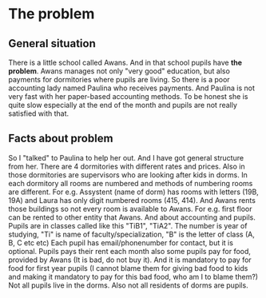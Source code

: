 # The problem


## General situation
There is a little school called Awans. And in that school pupils have **the problem**. Awans manages not only "very good" education, but also payments for dormitories where pupils are living. 
So there is a poor accounting lady named Paulina who receives payments. And Paulina is not very fast with her paper-based accounting methods. To be honest she is quite slow especially at the end of the month and pupils are not really satisfied with that. 

## Facts about problem
So I "talked" to Paulina to help her out. And I have got general structure from her. There are 4 dormitories with different rates and prices. Also in those dormitories are supervisors who are looking after kids in dorms. In each dormitory all rooms are numbered and methods of numbering rooms are different. For e.g. Assystent (name of dorm) has rooms with letters (19B, 19A) and Laura has only digit numbered rooms (415, 414). And Awans rents those buildings so not every room is available to Awans. For e.g. first floor can be rented to other entity that Awans. 
And about accounting and pupils. Pupils are in classes called like this "TiB1", "TiA2". The number is year of studying, "Ti" is name of faculty/specialization, "B" is the letter of class (A, B, C etc etc)
Each pupil has email/phonenumber for contact, but it is optional. Pupils pays their rent each month also some pupils pay for food, provided by Awans (It is bad, do not buy it). And it is mandatory to pay for food for first year pupils (I cannot blame them for giving bad food to kids and making it mandatory to pay for this bad food, who am I to blame them?) 
Not all pupils live in the dorms. Also not all residents of dorms are pupils.